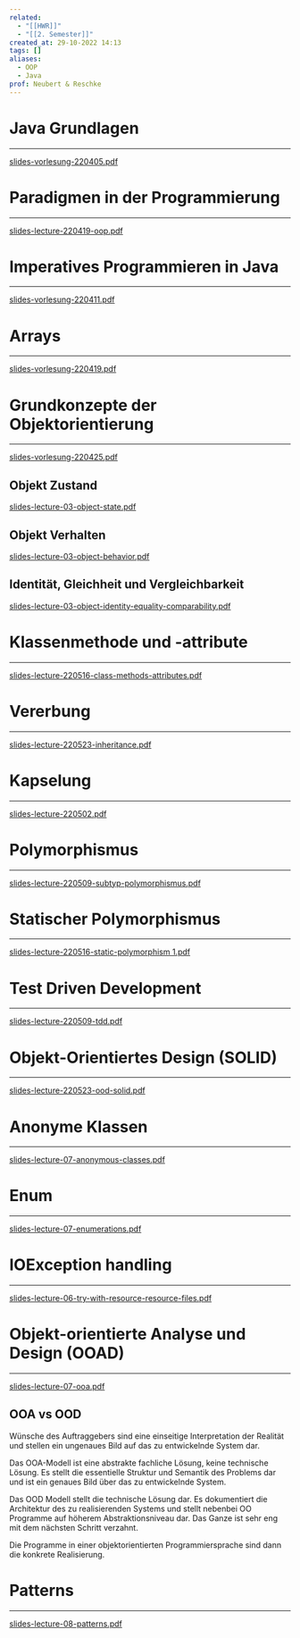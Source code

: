 ```yaml
---
related:
  - "[[HWR]]"
  - "[[2. Semester]]"
created_at: 29-10-2022 14:13
tags: []
aliases:
  - OOP
  - Java
prof: Neubert & Reschke
---
```



# Java Grundlagen
---
[slides-vorlesung-220405.pdf](slides-vorlesung-220405.pdf)

# Paradigmen in der Programmierung
---
[slides-lecture-220419-oop.pdf](slides-lecture-220419-oop.pdf)

# Imperatives Programmieren in Java
---
[slides-vorlesung-220411.pdf](slides-vorlesung-220411.pdf)

# Arrays
---
[slides-vorlesung-220419.pdf](slides-vorlesung-220419.pdf)

# Grundkonzepte der Objektorientierung
---
[slides-vorlesung-220425.pdf](slides-vorlesung-220425.pdf)

## Objekt Zustand
[slides-lecture-03-object-state.pdf](slides-lecture-03-object-state.pdf)

## Objekt Verhalten
[slides-lecture-03-object-behavior.pdf](slides-lecture-03-object-behavior.pdf)

## Identität, Gleichheit und Vergleichbarkeit
[slides-lecture-03-object-identity-equality-comparability.pdf](slides-lecture-03-object-identity-equality-comparability.pdf)

# Klassenmethode und -attribute
---
[slides-lecture-220516-class-methods-attributes.pdf](slides-lecture-220516-class-methods-attributes.pdf)

# Vererbung
---
[slides-lecture-220523-inheritance.pdf](slides-lecture-220523-inheritance.pdf)

# Kapselung
---
[slides-lecture-220502.pdf](slides-lecture-220502.pdf)

# Polymorphismus
---
[slides-lecture-220509-subtyp-polymorphismus.pdf](slides-lecture-220509-subtyp-polymorphismus.pdf)

# Statischer Polymorphismus
---
[slides-lecture-220516-static-polymorphism 1.pdf](slides-lecture-220516-static-polymorphism%201.pdf)

# Test Driven Development
---
[slides-lecture-220509-tdd.pdf](slides-lecture-220509-tdd.pdf)

# Objekt-Orientiertes Design (SOLID)
---
[slides-lecture-220523-ood-solid.pdf](slides-lecture-220523-ood-solid.pdf)

# Anonyme Klassen
---
[slides-lecture-07-anonymous-classes.pdf](slides-lecture-07-anonymous-classes.pdf)

# Enum
---
[slides-lecture-07-enumerations.pdf](slides-lecture-07-enumerations.pdf)

# IOException handling
---
[slides-lecture-06-try-with-resource-resource-files.pdf](slides-lecture-06-try-with-resource-resource-files.pdf)

# Objekt-orientierte Analyse und Design (OOAD)
---
[slides-lecture-07-ooa.pdf](slides-lecture-07-ooa.pdf)

## OOA vs OOD
Wünsche des Auftraggebers sind eine einseitige Interpretation der Realität und stellen ein ungenaues Bild auf das zu entwickelnde System dar.

Das OOA-Modell ist eine abstrakte fachliche Lösung, keine technische Lösung. Es stellt die essentielle Struktur und Semantik des Problems dar und ist ein genaues Bild über das zu entwickelnde System.

Das OOD Modell stellt die technische Lösung dar. Es dokumentiert die Architektur des zu realisierenden Systems und stellt nebenbei OO Programme auf höherem Abstraktionsniveau dar. Das Ganze ist sehr eng mit dem nächsten Schritt verzahnt.

Die Programme in einer objektorientierten Programmiersprache sind dann die konkrete Realisierung.

# Patterns
---
[slides-lecture-08-patterns.pdf](slides-lecture-08-patterns.pdf)

